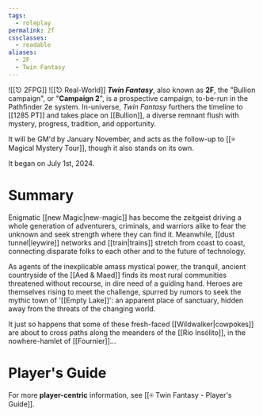 ```yaml
---
tags:
  - roleplay
permalink: 2f
cssclasses:
  - readable
aliases:
  - 2F
  - Twin Fantasy
---
```

![[⎋ 2FPG]]
![[⎋ Real-World]]
***Twin Fantasy***, also known as **2F**, the "Bullion campaign", or "**Campaign 2**", is a prospective campaign, to-be-run in the Pathfinder 2e system. In-universe, *Twin Fantasy* furthers the timeline to [[1285 PT]] and takes place on [[Bullion]], a diverse remnant flush with mystery, progress, tradition, and opportunity.

It will be GM'd by January November, and acts as the follow-up to [[⍟ Magical Mystery Tour]], though it also stands on its own.

It began on July 1st, 2024. 

# Summary

Enigmatic [[new Magic|new-magic]] has become the zeitgeist driving a whole generation of adventurers, criminals, and warriors alike to fear the unknown and seek strength where they can find it. Meanwhile, [[dust tunnel|leywire]] networks and [[train|trains]] stretch from coast to coast, connecting disparate folks to each other and to the future of technology.

As agents of the inexplicable amass mystical power, the tranquil, ancient countryside of the [[Aed & Maed]] finds its most rural communities threatened without recourse, in dire need of a guiding hand. Heroes are themselves rising to meet the challenge, spurred by rumors to seek the mythic town of '[[Empty Lake]]': an apparent place of sanctuary, hidden away from the threats of the changing world.

It just so happens that some of these fresh-faced [[Wildwalker|cowpokes]] are about to cross paths along the meanders of the [[Rio Insólito]], in the nowhere-hamlet of [[Fournier]]...

# Player's Guide
For more **player-centric** information, see [[⍟ Twin Fantasy - Player's Guide]].